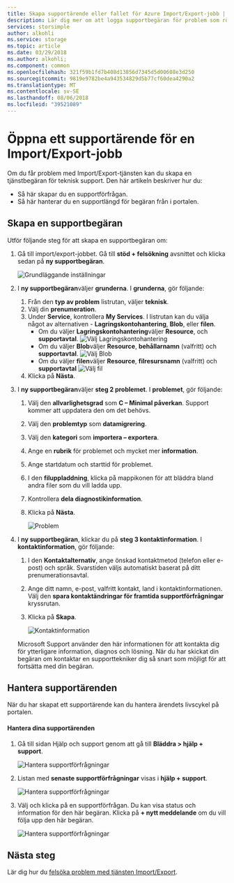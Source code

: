 ```yaml
---
title: Skapa supportärende eller fallet för Azure Import/Export-jobb | Microsoft Docs
description: Lär dig mer om att logga supportbegäran för problem som rör Import/Export-jobbet.
services: storsimple
author: alkohli
ms.service: storage
ms.topic: article
ms.date: 03/29/2018
ms.author: alkohli;
ms.component: common
ms.openlocfilehash: 321f59b1fd7b408d13856d7345d5d00608e3d250
ms.sourcegitcommit: 9819e9782be4a943534829d5b77cf60dea4290a2
ms.translationtype: MT
ms.contentlocale: sv-SE
ms.lasthandoff: 08/06/2018
ms.locfileid: "39521089"
---
```

# <a name="open-a-support-ticket-for-an-importexport-job"></a>Öppna ett supportärende för en Import/Export-jobb

Om du får problem med Import/Export-tjänsten kan du skapa en tjänstbegäran för teknisk support. Den här artikeln beskriver hur du:

* Så här skapar du en supportförfrågan.
* Så här hanterar du en supportlängd för begäran från i portalen.

## <a name="create-a-support-request"></a>Skapa en supportbegäran

Utför följande steg för att skapa en supportbegäran om:

1. Gå till import/export-jobbet. Gå till **stöd + felsökning** avsnittet och klicka sedan på **ny supportbegäran**.
     
    ![Grundläggande inställningar](./media/storage-import-export-contact-microsoft-support/import-export-support1.png)
   
2. I **ny supportbegäran**väljer **grunderna**. I **grunderna**, gör följande:
    
    1. Från den **typ av problem** listrutan, väljer **teknisk**.
    2. Välj din **prenumeration**.
    3. Under **Service**, kontrollera **My Services**. I listrutan kan du välja något av alternativen - **Lagringskontohantering**, **Blob**, eller **filen**. 
        - Om du väljer **Lagringskontohantering**väljer **Resource**, och **supportavtal**.
            ![Välj Lagringskontohantering](./media/storage-import-export-contact-microsoft-support/import-export-support3.png)
        - Om du väljer **Blob**väljer **Resource**, **behållarnamn** (valfritt) och **supportavtal**.
            ![Välj Blob](./media/storage-import-export-contact-microsoft-support/import-export-support2.png)
        - Om du väljer **filen**väljer **Resource**, **filresursnamn** (valfritt) och **supportavtal** ![Välj fil](./media/storage-import-export-contact-microsoft-support/import-export-support4.png)
    4. Klicka på **Nästa**.

3. I **ny supportbegäran**väljer **steg 2 problemet**. I **problemet**, gör följande:
    
    1. Välj den **allvarlighetsgrad** som **C – Minimal påverkan**. Support kommer att uppdatera den om det behövs.
    2. Välj den **problemtyp** som **datamigrering**.
    3. Välj den **kategori** som **importera – exportera**.
    4. Ange en **rubrik** för problemet och mycket mer **information**.
    5. Ange startdatum och starttid för problemet.
    6. I den **filuppladdning**, klicka på mappikonen för att bläddra bland andra filer som du vill ladda upp.
    7. Kontrollera **dela diagnostikinformation**.
    8. Klicka på **Nästa**.

       ![Problem](./media/storage-import-export-contact-microsoft-support/import-export-support5.png)

4. I **ny supportbegäran**, klickar du på **steg 3 kontaktinformation**. I **kontaktinformation**, gör följande:

    1. I den **Kontaktalternativ**, ange önskad kontaktmetod (telefon eller e-post) och språk. Svarstiden väljs automatiskt baserat på ditt prenumerationsavtal.
    2. Ange ditt namn, e-post, valfritt kontakt, land i kontaktinformationen. Välj den **spara kontaktändringar för framtida supportförfrågningar** kryssrutan.
    3. Klicka på **Skapa**.
   
        ![Kontaktinformation](./media/storage-import-export-contact-microsoft-support/import-export-support7.png)   

    Microsoft Support använder den här informationen för att kontakta dig för ytterligare information, diagnos och lösning.
När du har skickat din begäran om kontaktar en supporttekniker dig så snart som möjligt för att fortsätta med din begäran.

## <a name="manage-a-support-request"></a>Hantera supportärenden

När du har skapat ett supportärende kan du hantera ärendets livscykel på portalen.

#### <a name="to-manage-your-support-requests"></a>Hantera dina supportärenden

1. Gå till sidan Hjälp och support genom att gå till **Bläddra > hjälp + support**.

    ![Hantera supportförfrågningar](./media/storage-import-export-contact-microsoft-support/manage-support-ticket2.png)   

2. Listan med **senaste supportförfrågningar** visas i **hjälp + support**.

    ![Hantera supportförfrågningar](./media/storage-import-export-contact-microsoft-support/manage-support-ticket1.png) 

3. Välj och klicka på en supportförfrågan. Du kan visa status och information för den här begäran. Klicka på **+ nytt meddelande** om du vill följa upp den här begäran.

    ![Hantera supportförfrågningar](./media/storage-import-export-contact-microsoft-support/manage-support-ticket3.png) 


## <a name="next-steps"></a>Nästa steg

Lär dig hur du [felsöka problem med tjänsten Import/Export](storage-import-export-tool-troubleshooting-v1.md).
